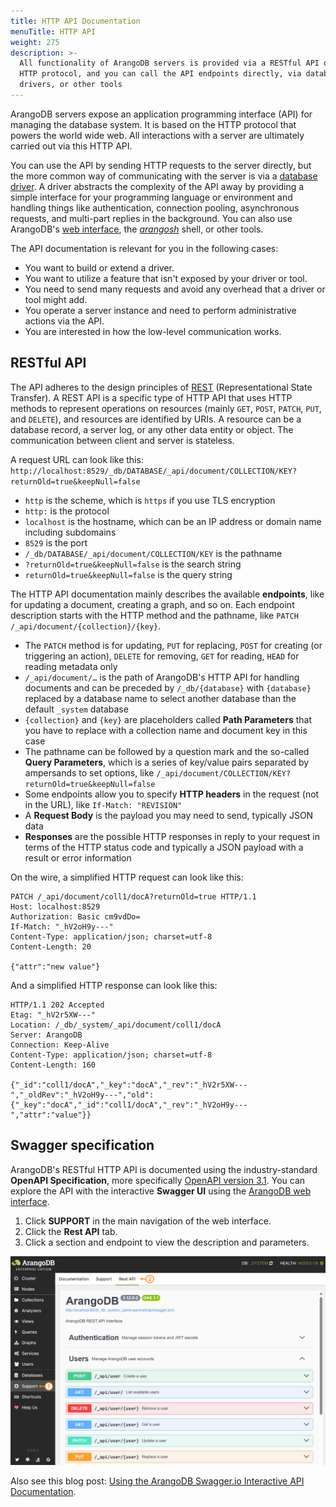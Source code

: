 ```yaml
---
title: HTTP API Documentation
menuTitle: HTTP API
weight: 275
description: >-
  All functionality of ArangoDB servers is provided via a RESTful API over the
  HTTP protocol, and you can call the API endpoints directly, via database
  drivers, or other tools
---
```

ArangoDB servers expose an application programming interface (API) for managing
the database system. It is based on the HTTP protocol that powers the
world wide web. All interactions with a server are ultimately carried out via
this HTTP API.

You can use the API by sending HTTP requests to the server directly, but the
more common way of communicating with the server is via a [database driver](../drivers/_index.md).
A driver abstracts the complexity of the API away by providing a simple
interface for your programming language or environment and handling things like
authentication, connection pooling, asynchronous requests, and multi-part replies
in the background. You can also use ArangoDB's [web interface](../../components/web-interface/_index.md),
the [_arangosh_](../../components/tools/arangodb-shell/_index.md) shell, or other tools.

The API documentation is relevant for you in the following cases:

- You want to build or extend a driver.
- You want to utilize a feature that isn't exposed by your driver or tool.
- You need to send many requests and avoid any overhead that a driver or tool might add.
- You operate a server instance and need to perform administrative actions via the API.
- You are interested in how the low-level communication works.

## RESTful API

The API adheres to the design principles of [REST](https://en.wikipedia.org/wiki/Representational_state_transfer) 
(Representational State Transfer). A REST API is a specific type of HTTP API
that uses HTTP methods to represent operations on resources (mainly `GET`,
`POST`, `PATCH`, `PUT`, and `DELETE`), and resources are identified by URIs.
A resource can be a database record, a server log, or any other data entity or
object. The communication between client and server is stateless.

A request URL can look like this:
`http://localhost:8529/_db/DATABASE/_api/document/COLLECTION/KEY?returnOld=true&keepNull=false`
- `http` is the scheme, which is `https` if you use TLS encryption
- `http:` is the protocol
- `localhost` is the hostname, which can be an IP address or domain name including subdomains
- `8529` is the port
- `/_db/DATABASE/_api/document/COLLECTION/KEY` is the pathname
- `?returnOld=true&keepNull=false` is the search string
- `returnOld=true&keepNull=false` is the query string

The HTTP API documentation mainly describes the available **endpoints**, like
for updating a document, creating a graph, and so on. Each endpoint description
starts with the HTTP method and the pathname, like `PATCH /_api/document/{collection}/{key}`.
- The `PATCH` method is for updating, `PUT` for replacing, `POST` for creating
  (or triggering an action), `DELETE` for removing, `GET` for reading,
  `HEAD` for reading metadata only
- `/_api/document/…` is the path of ArangoDB's HTTP API for handling documents
  and can be preceded by `/_db/{database}` with `{database}` replaced by a
  database name to select another database than the default `_system` database
- `{collection}` and `{key}` are placeholders called **Path Parameters** that
  you have to replace with a collection name and document key in this case
- The pathname can be followed by a question mark and the so-called
  **Query Parameters**, which is a series of key/value pairs separated by
  ampersands to set options, like `/_api/document/COLLECTION/KEY?returnOld=true&keepNull=false`
- Some endpoints allow you to specify **HTTP headers** in the request
  (not in the URL), like `If-Match: "REVISION"`
- A **Request Body** is the payload you may need to send, typically JSON data
- **Responses** are the possible HTTP responses in reply to your request in terms
  of the HTTP status code and typically a JSON payload with a result or error information

On the wire, a simplified HTTP request can look like this:

```
PATCH /_api/document/coll1/docA?returnOld=true HTTP/1.1
Host: localhost:8529
Authorization: Basic cm9vdDo=
If-Match: "_hV2oH9y---"
Content-Type: application/json; charset=utf-8
Content-Length: 20

{"attr":"new value"}
```

And a simplified HTTP response can look like this:

```
HTTP/1.1 202 Accepted
Etag: "_hV2r5XW---"
Location: /_db/_system/_api/document/coll1/docA
Server: ArangoDB
Connection: Keep-Alive
Content-Type: application/json; charset=utf-8
Content-Length: 160

{"_id":"coll1/docA","_key":"docA","_rev":"_hV2r5XW---","_oldRev":"_hV2oH9y---","old":{"_key":"docA","_id":"coll1/docA","_rev":"_hV2oH9y---","attr":"value"}}
```

## Swagger specification

ArangoDB's RESTful HTTP API is documented using the industry-standard
**OpenAPI Specification**, more specifically [OpenAPI version 3.1](https://swagger.io/specification/).
You can explore the API with the interactive **Swagger UI** using the
[ArangoDB web interface](../../components/web-interface/_index.md).

1. Click **SUPPORT** in the main navigation of the web interface.
2. Click the **Rest API** tab.
3. Click a section and endpoint to view the description and parameters.

![The web interface with the navigation on the left and the tabs at the top](../../../images/swagger_serverapi_overview312.png)

Also see this blog post:
[Using the ArangoDB Swagger.io Interactive API Documentation](https://www.arangodb.com/2018/03/using-arangodb-swaggerio-interactive-api-documentation/).
